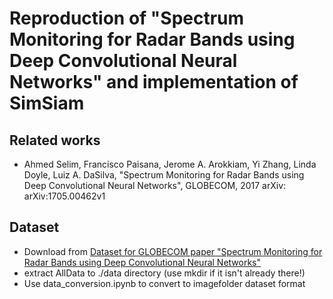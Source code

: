 # Reproduction of "Spectrum Monitoring for Radar Bands using Deep Convolutional Neural Networks" and implementation of SimSiam
## Related works
- Ahmed Selim, Francisco Paisana, Jerome A. Arokkiam, Yi Zhang, Linda Doyle, Luiz A. DaSilva, "Spectrum Monitoring for Radar Bands using Deep Convolutional Neural Networks", GLOBECOM, 2017 arXiv: arXiv:1705.00462v1

## Dataset
- Download from [Dataset for GLOBECOM paper "Spectrum Monitoring for Radar Bands using Deep Convolutional Neural Networks"](https://dataverse.harvard.edu/dataset.xhtml?persistentId=doi:10.7910/DVN/XRHZK4)
- extract AllData to ./data directory (use mkdir if it isn't already there!)
- Use data_conversion.ipynb to convert to imagefolder dataset format
